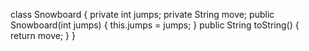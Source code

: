 class Snowboard
{
  private int jumps;
  private String move;
  public Snowboard(int jumps)
  {
    this.jumps = jumps;
  }
  public String toString()
  {
    return move;
  }
}
